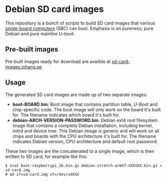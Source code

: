 # Debian SD card images

This repository is a bunch of scripts to build SD card images that various [single-board computers](https://en.wikipedia.org/wiki/Single-board_computer) (SBC) can boot. Emphasis is on pureness; pure Debian and pure mainline U-boot.

## Pre-built images

Pre-built images ready for download are availble at [sd-card-images.johang.se](https://sd-card-images.johang.se).

## Usage

The generated SD card images are made up of two separate images:

* **boot-BOARD.bin**: Boot image that contains partition table, U-Boot and chip-specific code. The boot image will only work on the board it's built for. The filename indicates which board it's built for.
* **debian-ARCH-VERSION-PASSWORD.bin**: Debian ext4 root filesystem image that contains a complete Debian installation, including kernel, initrd and device tree. This Debian image is generic and will work on all chips and boards with the CPU architecture it's built for. The filename indicates Debian version, CPU architecture and default root password.

These two images are the concatenated to a single image, which is then written to SD card, for example like this:

    $ zcat boot-raspberrypi_2b.bin.gz debian-stretch-armhf-XXXXXX.bin.gz > sd-card.img
    # dd if=sd-card.img of=/dev/sdXXX

<!--
### Build a boot image

To build a boot image for Raspberry Pi 3B:

    git clone https://github.com/johang/debian-sd-card-images.git debian-sd-card-images
    cd sd-images
    docker build -t sd-images .
    mkdir -p /tmp/sd-images
    docker run --rm -v /tmp/sd-images:/artifacts sd-images boot raspberrypi_3b

Image will end up in /tmp/sd-images on the host.

### Build a Debian ext4 root filesystem image

To build a Debian image for arm64:

    git clone https://github.com/johang/debian-sd-card-images.git debian-sd-card-images
    cd sd-images
    docker build -t sd-images .
    mkdir -p /tmp/sd-images
    docker run --rm -v /tmp/sd-images:/artifacts sd-images debian arm64 stretch

Image will end up in /tmp/sd-images on the host.
-->
